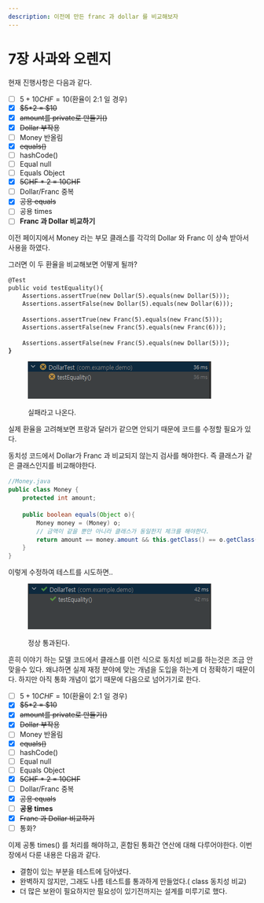 ```yaml
---
description: 이전에 만든 franc 과 dollar 를 비교해보자
---
```


# 7장 사과와 오렌지

현재 진행사항은 다음과 같다.

* [ ] $5 + 10CHF = 10$(환율이 2:1  일 경우)
* [x] ~~$5\*2 = $10~~
* [x] ~~amount를 private로 만들기()~~
* [x] ~~Dollar 부작용~~
* [ ] Money 반올림
* [x] ~~equals()~~
* [ ] hashCode()
* [ ] Equal null
* [ ] Equals Object&#x20;
* [x] ~~5CHF \* 2 = 10CHF~~
* [ ] Dollar/Franc 중복
* [x] ~~공용 equals~~
* [ ] 공용 times
* [ ] **Franc 과 Dollar 비교하기**

이전 페이지에서 Money 라는 부모 클래스를 각각의 Dollar 와 Franc 이 상속 받아서 사용을 하였다.

그러면 이 두 환율을 비교해보면 어떻게 될까?

<pre class="language-java"><code class="lang-java">@Test
public void testEquality(){
    Assertions.assertTrue(new Dollar(5).equals(new Dollar(5)));
    Assertions.assertFalse(new Dollar(5).equals(new Dollar(6)));
    
    Assertions.assertTrue(new Franc(5).equals(new Franc(5)));
    Assertions.assertFalse(new Franc(5).equals(new Franc(6)));
    
    Assertions.assertFalse(new Franc(5).equals(new Dollar(5)));
<strong>}
</strong></code></pre>

<div align="left">

<figure><img src="../../../.gitbook/assets/image (2) (1) (1) (1) (1).png" alt=""><figcaption><p>실패라고 나온다.</p></figcaption></figure>

</div>

실제 환율을 고려해보면 프랑과 달러가 같으면 안되기 때문에 코드를 수정할 필요가 있다.

동치성 코드에서 Dollar가 Franc 과 비교되지 않는지 검사를 해야한다. 즉 클래스가 같은 클래스인지를 비교해야한다.

```java
//Money.java
public class Money {
    protected int amount;

    public boolean equals(Object o){
        Money money = (Money) o;
        // 금액이 같을 뿐만 아니라 클래스가 동일한지 체크를 해야한다.
        return amount == money.amount && this.getClass() == o.getClass();
    }
}
```

이렇게 수정하여 테스트를 시도하면..

<div align="left">

<figure><img src="../../../.gitbook/assets/image (1) (1) (1) (1) (1) (1) (1) (1) (1) (1).png" alt=""><figcaption><p>정상 통과된다.</p></figcaption></figure>

</div>

흔히 이야기 하는 모델 코드에서 클래스를 이런 식으로 동치성 비교를 하는것은 조금 안맞을수 있다. 왜냐하면 실제 재정 분야에 맞는 개념을 도입을 하는게 더 정확하기 때문이다. 하지만 아직 통화 개념이 없기 때문에 다음으로 넘어가기로 한다.&#x20;

* [ ] $5 + 10CHF = 10$(환율이 2:1  일 경우)
* [x] ~~$5\*2 = $10~~
* [x] ~~amount를 private로 만들기()~~
* [x] ~~Dollar 부작용~~
* [ ] Money 반올림
* [x] ~~equals()~~
* [ ] hashCode()
* [ ] Equal null
* [ ] Equals Object&#x20;
* [x] ~~5CHF \* 2 = 10CHF~~
* [ ] Dollar/Franc 중복
* [x] ~~공용 equals~~
* [ ] **공용 times**
* [x] ~~Franc 과 Dollar 비교하기~~
* [ ] 통화?

이제 공통 times() 를 처리를 해야하고, 혼합된 통화간 연산에 대해 다루어야한다.  이번 장에서 다룬 내용은 다음과 같다.&#x20;

* 결함이 있는 부분을 테스트에 담아냈다.
* 완벽하지 않지만, 그래도 나름 테스트를 통과하게 만들었다.( class 동치성  비교)
* 더 많은 보완이 필요하지만 필요성이 있기전까지는 설계를 미루기로 했다.
